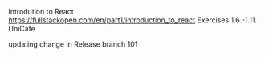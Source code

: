 Introdution to React
https://fullstackopen.com/en/part1/introduction_to_react
Exercises 1.6.-1.11.
UniCafe 

updating change in Release branch 101